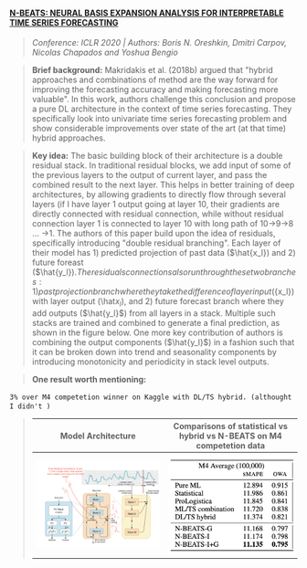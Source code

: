 


#### [N-BEATS: NEURAL BASIS EXPANSION ANALYSIS FOR INTERPRETABLE TIME SERIES FORECASTING](https://arxiv.org/pdf/1905.10437.pdf)

> *Conference:  ICLR 2020 | Authors: Boris N. Oreshkin, Dmitri Carpov, Nicolas Chapados and Yoshua Bengio*  

> **Brief background:** 
    Makridakis et al. (2018b) argued that "hybrid approaches and combinations of method are the way forward for improving the forecasting accuracy and making 
    forecasting more valuable". In this work, authors challenge this conclusion and propose a pure DL architecture in the context of time series forecasting. 
    They specifically look into univariate time series forecasting problem and show considerable improvements over state of the art (at that time) hybrid approaches.

> **Key idea:** 
    The basic building block of their architecture is a double residual stack. In traditional residual blocks, we add input of some of the previous layers to the output of current layer, and pass the combined result to the next layer. This helps in better training of deep architectures, by allowing gradients to directly flow through several layers (if I have layer 1 output going at layer 10, their gradients are directly connected with residual connection, while without residual connection layer 1 is connected to layer 10 with long path of 10->9->8 ... ->1. The authors of this paper build upon the idea of residuals, specifically introducing "double residual branching". Each layer of their model has 1) predicted projection of past data ($\hat{x_l}) and 2) future foreast ($\hat{y_l}$). The residuals connections also run through these two branches: 1) past projection branch where they take the difference of layer input (${x_l}) with layer output (\hat$x_l$), and 2) future forecast branch where they add outputs ($\hat{y_l}$) from all layers in a stack. Multiple such stacks are trained and combined to generate a final prediction, as shown in the figure below. One more key contribution of authors is combining the output components ($\hat{y_l}$) in a fashion such that it can be broken down into trend and seasonality components by introducing monotonicity and periodicity in stack level outputs.       
    

> **One result worth mentioning:** 

    3% over M4 competetion winner on Kaggle with DL/TS hybrid. (althought I didn't )
    

> Model Architecture            | Comparisons of statistical vs hybrid vs N-BEATS on M4 competetion data
> :-------------------------:|:-------------------------:
> <img src="images/nbeats.png" width="600"/>  |  <img src="images/nbeats-results.png" width="600"/>



